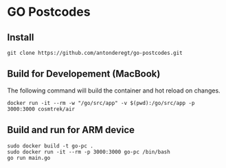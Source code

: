# GO Postcodes

## Install
```
git clone https://github.com/antonderegt/go-postcodes.git
```

## Build for Developement (MacBook)
The following command will build the container and hot reload on changes.
```
docker run -it --rm -w "/go/src/app" -v $(pwd):/go/src/app -p 3000:3000 cosmtrek/air
```

## Build and run for ARM device
```
sudo docker build -t go-pc .
sudo docker run -it --rm -p 3000:3000 go-pc /bin/bash
go run main.go
```
